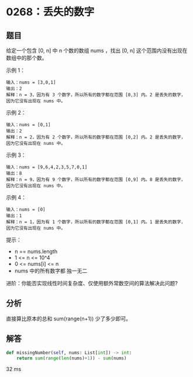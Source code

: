 # 0268：丢失的数字


## 题目

给定一个包含 [0, n] 中 n 个数的数组 nums ，找出 [0, n] 这个范围内没有出现在数组中的那个数。


示例 1：
    
    输入：nums = [3,0,1]
    输出：2
    解释：n = 3，因为有 3 个数字，所以所有的数字都在范围 [0,3] 内。2 是丢失的数字，
    因为它没有出现在 nums 中。

示例 2：

    输入：nums = [0,1]
    输出：2
    解释：n = 2，因为有 2 个数字，所以所有的数字都在范围 [0,2] 内。2 是丢失的数字，
    因为它没有出现在 nums 中。

示例 3：

    输入：nums = [9,6,4,2,3,5,7,0,1]
    输出：8
    解释：n = 9，因为有 9 个数字，所以所有的数字都在范围 [0,9] 内。8 是丢失的数字，
    因为它没有出现在 nums 中。

示例 4：

    输入：nums = [0]
    输出：1
    解释：n = 1，因为有 1 个数字，所以所有的数字都在范围 [0,1] 内。1 是丢失的数字，
    因为它没有出现在 nums 中。
 
提示：
- n == nums.length
- 1 <= n <= 10^4
- 0 <= nums[i] <= n
- nums 中的所有数字都 独一无二

进阶：你能否实现线性时间复杂度、仅使用额外常数空间的算法解决此问题?
 
## 分析

直接算比原本的总和 sum(range(n+1)) 少了多少即可。

## 解答

```python
def missingNumber(self, nums: List[int]) -> int:
	return sum(range(len(nums)+1)) - sum(nums)
```
32 ms

